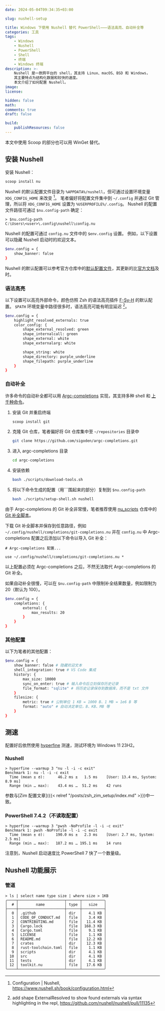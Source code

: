 ```yaml
---
date: 2024-05-04T09:34:35+03:00

slug: nushell-setup

title: Windows 下使用 Nushell 替代 PowerShell⸺语法高亮、自动补全等
categories: 工具
tags:
    - Windows
    - Nushell
    - PowerShell
    - Shell
    - 终端
    - Windows 终端
description: >-
    Nushell 是一款跨平台的 shell，其支持 Linux、macOS、BSD 和 Windows，
    其主要特点为结构化数据和较快的速度。
    本文介绍了如何配置 Nushell。
image:
license:

hidden: false
math:
comments: true
draft: false

build:
    publishResources: false
---
```


本文中使用 Scoop 的部分也可以用 WinGet 替代。

## 安装 Nushell

安装 Nushell：

```sh
scoop install nu
```

Nushell 的默认配置文件目录为 `%APPDATA%/nushell`，但可通过设置环境变量 `XDG_CONFIG_HOME` 来改变 [^nushell_config]。
笔者偏好将配置文件集中到 `~/.config` 并通过 Git 管理，所以将 `XDG_CONFIG_HOME` 设置为 `%USERPROFILE%/.config`。
Nushell 的配置文件路径可通过 `$nu.config-path` 确定：

```console
> $nu.config-path
C:\Users\<user>\.config\nushell\config.nu
```

Nushell 的配置可通过 `config.nu` 文件中的 `$env.config` 设置。
例如，以下设置可以隐藏 Nushell 启动时的欢迎文本。

```sh
$env.config = {
    show_banner: false
}
```

Nushell 的默认配置可以参考官方仓库中的[默认配置文件](https://github.com/nushell/nushell/blob/main/crates/nu-utils/src/sample_config/default_config.nu)，其更新的比[官方文档](https://www.nushell.sh/book/configuration.html)及时。

### 语法高亮

以下设置可以高亮外部命令，颜色仿照 Zsh 的语法高亮插件 [F-Sy-H](https://github.com/z-shell/F-Sy-H) 的默认配置。
`$PATH` 环境变量中路径很多时，语法高亮可能有明显延迟 [^syntax_highlight_performance]。

```sh
$env.config = {
    highlight_resolved_externals: true
    color_config: {
        shape_external_resolved: green
        shape_internalcall: green
        shape_external: white
        shape_externalarg: white

        shape_string: white
        shape_directory: purple_underline
        shape_filepath: purple_underline
    }
}
```

### 自动补全

许多命令的自动补全都可以用 [Argc-completions](https://github.com/sigoden/argc-completions) 实现，其支持多种 shell 和 [上千种命令](https://github.com/sigoden/argc-completions/blob/main/MANIFEST.md)。

1. 安装 Git 并重启终端

    ```sh
    scoop install git
    ```

1. 克隆 Git 仓库，笔者偏好将 Git 仓库集中至 `~/repositories` 目录中

    ```sh
    git clone https://github.com/sigoden/argc-completions.git
    ```

1. 进入 argc-completions 目录

   ```sh
   cd argc-completions
   ```

1. 安装依赖

   ```sh
   bash ./scripts/download-tools.sh
   ```

1. 将以下命令生成的配置（用\`\`\`围起来的部分）复制到 `$nu.config-path`

   ```sh
   bash ./scripts/setup-shell.sh nushell
   ```

由于 Argc-completions 的 Git 补全非常慢，笔者推荐使用 [nu_scripts](https://github.com/nushell/nu_scripts) 仓库中的 [Git 补全脚本](https://github.com/nushell/nu_scripts/blob/main/custom-completions/git/git-completions.nu)。

下载 Git 补全脚本并保存到任意路径，例如 `~/.config/nushell/completions/git-completions.nu` 并在 `config.nu` 中 Argc-completions 配置之后添加以下命令以导入 Git 补全：

```nu
# Argc-completions 配置...

use ~/.config/nushell/completions/git-completions.nu *
```

以上配置必须在 Argc-completions 之后，不然无法取代 Argc-completions 的 Git 补全。

如果自动补全很慢，可以在 `$nu.config-path` 中限制补全结果数量，例如限制为 20（默认为 100）。

```sh
$env.config = {
    completions: {
        external: {
            max_results: 20
        }
    }
}
```

### 其他配置

以下为笔者的其他配置：

```sh
$env.config = {
    show_banner: false # 隐藏欢迎文本
    shell_integration: true # VS Code 集成
    history: {
        max_size: 10000
        sync_on_enter: true # 输入命令后立刻保存历史记录
        file_format: "sqlite" # 将历史记录保存到数据库，而不是 txt 文件
    }
    filesize: {
        metric: true # 公制单位 1 KB = 1000 B、1 MB = 1e6 B 等
        format: "auto" # 自动决定单位，B、KB、MB 等
    }
}
```

## 测速

配置好后依然使用 [hyperfine](https://github.com/sharkdp/hyperfine) 测速，测试环境为 Windows 11 23H2。

### Nushell

```console
> hyperfine --warmup 3 "nu -l -i -c exit"
Benchmark 1: nu -l -i -c exit
  Time (mean ± σ):      46.2 ms ±   1.5 ms    [User: 13.4 ms, System: 8.9 ms]
  Range (min … max):    43.4 ms …  51.2 ms    42 runs
```

参数与[Zim 配置文章]({{< relref "/posts/zsh_zim_setup/index.md" >}})中一致。

### PowerShell 7.4.2（不读取配置）

```console
> hyperfine --warmup 3 "pwsh -NoProfile -l -i -c exit"
Benchmark 1: pwsh -NoProfile -l -i -c exit
  Time (mean ± σ):     190.0 ms ±   2.3 ms    [User: 2.7 ms, System: 2.5 ms]
  Range (min … max):   187.2 ms … 195.1 ms    14 runs
```

注意到，Nushell 启动速度比 PowerShell 7 快了一个数量级。

## Nushell 功能展示

### 管道

```console
> ls | select name type size | where size > 1KB
╭────┬─────────────────────┬──────┬──────────╮
│  # │        name         │ type │   size   │
├────┼─────────────────────┼──────┼──────────┤
│  0 │ .github             │ dir  │   4.1 KB │
│  1 │ CODE_OF_CONDUCT.md  │ file │   3.4 KB │
│  2 │ CONTRIBUTING.md     │ file │  11.4 KB │
│  3 │ Cargo.lock          │ file │ 168.3 KB │
│  4 │ Cargo.toml          │ file │   9.1 KB │
│  5 │ LICENSE             │ file │   1.1 KB │
│  6 │ README.md           │ file │  12.2 KB │
│  7 │ crates              │ dir  │  12.3 KB │
│  8 │ rust-toolchain.toml │ file │   1.1 KB │
│  9 │ scripts             │ dir  │   4.1 KB │
│ 10 │ src                 │ dir  │   4.1 KB │
│ 11 │ tests               │ dir  │   4.1 KB │
│ 12 │ toolkit.nu          │ file │  17.6 KB │
╰────┴─────────────────────┴──────┴──────────╯
```

[^nushell_config]: Configuration | Nushell, https://www.nushell.sh/book/configuration.html
[^syntax_highlight_performance]: add shape ExternalResolved to show found externals via syntax highlighting in the repl, https://github.com/nushell/nushell/pull/11135
